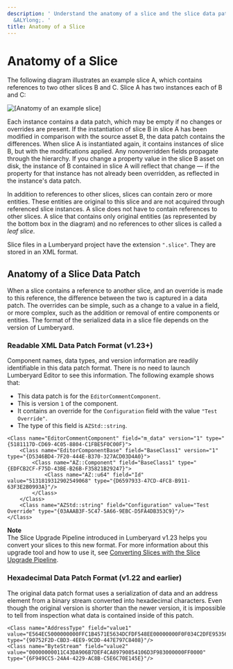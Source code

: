 ```yaml
---
description: ' Understand the anatomy of a slice and the slice data patch format in
  &ALYlong;. '
title: Anatomy of a Slice
---
```

# Anatomy of a Slice<a name="dynamic-slices-overview-anatomy"></a>

The following diagram illustrates an example slice A, which contains references to two other slices B and C\. Slice A has two instances each of B and C: 

![\[Anatomy of an example slice\]](/images/userguide/component/dynamic-slices-anatomy.png)

Each instance contains a data patch, which may be empty if no changes or overrides are present\. If the instantiation of slice B in slice A has been modified in comparison with the source asset B, the data patch contains the differences\. When slice A is instantiated again, it contains instances of slice B, but with the modifications applied\. Any nonoverridden fields propagate through the hierarchy\. If you change a property value in the slice B asset on disk, the instance of B contained in slice A will reflect that change — if the property for that instance has not already been overridden, as reflected in the instance's data patch\. 

In addition to references to other slices, slices can contain zero or more entities\. These entities are original to this slice and are not acquired through referenced slice instances\. A slice does not have to contain references to other slices\. A slice that contains only original entities \(as represented by the bottom box in the diagram\) and no references to other slices is called a *leaf slice*\. 

Slice files in a Lumberyard project have the extension `".slice"`\. They are stored in an XML format\.

## Anatomy of a Slice Data Patch<a name="slice-data-patch-anatomy"></a>

When a slice contains a reference to another slice, and an override is made to this reference, the difference between the two is captured in a data patch\. The overrides can be simple, such as a change to a value in a field, or more complex, such as the addition or removal of entire components or entities\. The format of the serialized data in a slice file depends on the version of Lumberyard\.

### Readable XML Data Patch Format \(v1\.23\+\)<a name="slice-data-patch-readable"></a>

Component names, data types, and version information are readily identifiable in this data patch format\. There is no need to launch Lumberyard Editor to see this information\. The following example shows that:
+ This data patch is for the `EditorCommentComponent`\.
+ This is version `1` of the component\.
+ It contains an override for the `Configuration` field with the value `"Test Override"`\.
+ The type of this field is `AZStd::string`\.

```
<Class name="EditorCommentComponent" field="m_data" version="1" type="{5181117D-CD69-4C05-8804-C1FBE5F0C00F}">
    <Class name="EditorComponentBase" field="BaseClass1" version="1" type="{D5346BD4-7F20-444E-B370-327ACD03D4A0}">
        <Class name="AZ::Component" field="BaseClass1" type="{EDFCB2CF-F75D-43BE-B26B-F35821B29247}">
            <Class name="AZ::u64" field="Id" value="5131819312902549068" type="{D6597933-47CD-4FC8-B911-63F3E2B0993A}"/>
        </Class>
    </Class>
    <Class name="AZStd::string" field="Configuration" value="Test Override" type="{03AAAB3F-5C47-5A66-9EBC-D5FA4DB353C9}"/>
</Class>
```

**Note**  
The Slice Upgrade Pipeline introduced in Lumberyard v1\.23 helps you convert your slices to this new format\. For more information about this upgrade tool and how to use it, see [Converting Slices with the Slice Upgrade Pipeline](component-slice-upgrade-process.md)\.

### Hexadecimal Data Patch Format \(v1\.22 and earlier\)<a name="slice-data-patch-hexadecimal"></a>

The original data patch format uses a serialization of data and an address element from a binary stream converted into hexadecimal characters\. Even though the original version is shorter than the newer version, it is impossible to tell from inspection what data is contained inside of this patch\.

```
<Class name="AddressType" field="value1" value="E564EC5000000000FFC1B4571E5634DCFDF548EE00000000F0F034C2DFE9535660EA016E00000000065EBCB500000000BF54BF3600000000" type="{90752F2D-CBD3-4EE9-9CDD-447E797C8408}"/>
<Class name="ByteStream" field="value2" value="00000000011C43DA906B7DEF4CA89790854106D3F983000000FF0000" type="{6F949CC5-24A4-4229-AC8B-C5E6C70E145E}"/>
```